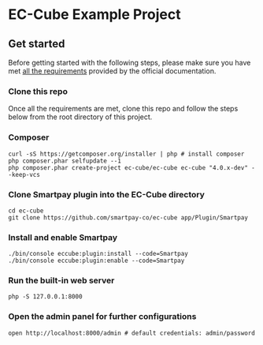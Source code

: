 # EC-Cube Example Project

## Get started

Before getting started with the following steps, please make sure you have met [all the requirements](https://doc4.ec-cube.net/quickstart/requirement) provided by the official documentation.

### Clone this repo

Once all the requirements are met, clone this repo and follow the steps below from the root directory of this project.

### Composer

```shell
curl -sS https://getcomposer.org/installer | php # install composer
php composer.phar selfupdate --1
php composer.phar create-project ec-cube/ec-cube ec-cube "4.0.x-dev" --keep-vcs
```

### Clone Smartpay plugin into the EC-Cube directory

```shell
cd ec-cube
git clone https://github.com/smartpay-co/ec-cube app/Plugin/Smartpay
```

### Install and enable Smartpay

```shell
./bin/console eccube:plugin:install --code=Smartpay
./bin/console eccube:plugin:enable --code=Smartpay
```

### Run the built-in web server

```shell
php -S 127.0.0.1:8000
```

### Open the admin panel for further configurations

```shell
open http://localhost:8000/admin # default credentials: admin/password
```
